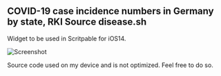 ## COVID-19 case incidence numbers in Germany by state, RKI Source disease.sh ##

Widget to be used in Scritpable for iOS14.

![Screenshot](https://github.com/thewaytozion/widgets/blob/main/img/ScreenShot-Covid-Widget.jpg "Screenshot")


Source code used on my device and is not optimized. Feel free to do so.





